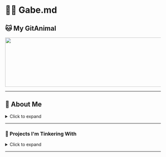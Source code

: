 # 🏄‍♂️ Gabe.md

## 🐱 My GitAnimal

<a href="https://github.com/devxb/gitanimals">
  <img
    src="https://render.gitanimals.org/lines/gabeperez"
    width="800"
    height="160"
  />
</a>

---

## 👋 About Me

<details>
<summary>Click to expand</summary>

Hi there! I'm traditionally a digital marketing professional and social media specialist but have always been a hacker at heart. Currently building apps and building up my dev chops by spinning up little projects here and there.

</details>

---

### 🌟 Projects I'm Tinkering With

<details>
<summary>Click to expand</summary>

1. **gimme.coffee:** The name I release the apps and tools I hack together when under coffee.
2. **Shonan Lifestyle Blog:** Trying to share more about my life in Fujisawa.
3. **Radio Project:** Develop a Japanese-inspired radio station based on my environment and music tastes.
4. **Portfolio App:** Utilize Apple’s App Clip experience for creative networking.
5. **Personal Growth:** Keep learning, tinkering, and growing as a multi-faceted individual.

</details>

---
